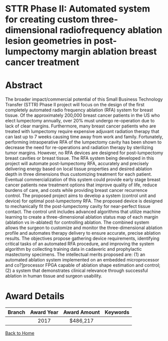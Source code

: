 
STTR Phase II: Automated system for creating custom three-dimensional radiofrequency ablation lesion geometries in post-lumpectomy margin ablation breast cancer treatment
==========================================================================================================================================================================

# Abstract


The broader impact/commercial potential of this Small Business Technology Transfer (STTR) Phase II project will focus on the design of the first completely automated radio frequency ablation (RFA) system for breast tissue. Of the approximately 200,000 breast cancer patients in the US who elect lumpectomy annually, over 20% must undergo re-operation due to lack of clear margins. Furthermore, many breast cancer patients who are treated with lumpectomy require expensive adjuvant radiation therapy that can last up to 7 weeks causing time away from work and family. Fortunately, performing intraoperative RFA of the lumpectomy cavity has been shown to decrease the need for re-operations and radiation therapy by sterilizing tumor margins. However, no RFA devices are designed for post-lumpectomy breast cavities or breast tissue. The RFA system being developed in this project will automate post-lumpectomy RFA, accurately and precisely delivering energy based on local tissue properties and desired ablation depth in three dimensions thus customizing treatment for each patient. Eventual commercialization of this system could provide early stage breast cancer patients new treatment options that improve quality of life, reduce burdens of care, and costs while providing breast cancer recurrence control. The proposed project aims to develop a system (control unit and device) for optimal post-lumpectomy RFA. The proposed device is designed to mechanically fit the post-lumpectomy cavity for near-perfect tissue contact. The control unit includes advanced algorithms that utilize machine learning to create a three-dimensional ablation status map of each margin (ablation vs in-ablated) for controlling ablation. The combined system allows the surgeon to customize and monitor the three-dimensional ablation profile and automates therapy delivery to ensure accurate, precise ablation results. The objectives propose gathering device requirements, identifying critical tasks of an automated RFA procedure, and improving the system algorithm by collecting training data in cadaveric and prophylactic mastectomy specimens. The intellectual merits proposed are: (1) an automated ablation system implemented on an embedded microprocessor and co?]processor FPGA capable of ablation shape estimation and control; (2) a system that demonstrates clinical relevance through successful ablation in human tissue and surgeon usability.  

# Award Details

|Branch|Award Year|Award Amount|Keywords|
| :---: | :---: | :---: | :---: |
||2017|$486,217||
  
  


[Back to Home](https://github.com/chrischow/dod_sbir_awards/JT/#333)